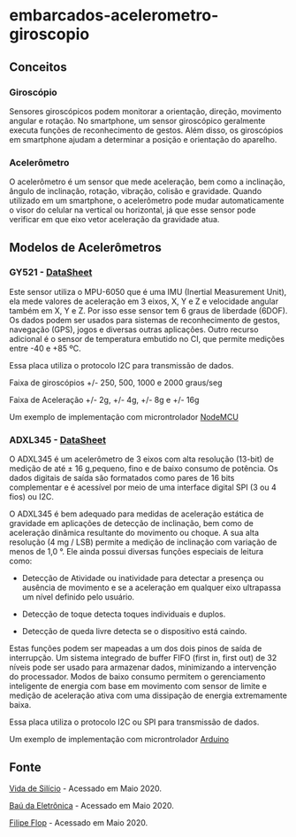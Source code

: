 # embarcados-acelerometro-giroscopio

## Conceitos

### Giroscópio

Sensores giroscópicos podem monitorar a orientação, direção, movimento angular e rotação. No smartphone, um sensor giroscópico geralmente executa funções de reconhecimento de gestos. Além disso, os giroscópios em smartphone ajudam a determinar a posição e orientação do aparelho.

### Acelerômetro

O acelerômetro é um sensor que mede aceleração, bem como a inclinação, ângulo de inclinação, rotação, vibração, colisão e gravidade. Quando utilizado em um smartphone, o acelerômetro pode mudar automaticamente o visor do celular na vertical ou horizontal, já que esse sensor pode verificar em que eixo vetor aceleração da gravidade atua.

## Modelos de Acelerômetros

### GY521 - [DataSheet](nodemcu-gy521/MPU-6000-Datasheet1.pdf)

Este sensor utiliza o MPU-6050 que é uma IMU (Inertial Measurement Unit), ela mede valores de aceleração em 3 eixos, X, Y e Z e velocidade angular também em X, Y e Z. Por isso esse sensor tem 6 graus de liberdade (6DOF). Os dados podem ser usados para sistemas de reconhecimento de gestos, navegação (GPS), jogos e diversas outras aplicações. Outro recurso adicional é o sensor de temperatura embutido no CI, que permite medições entre -40 e +85 ºC.

Essa placa utiliza o protocolo I2C para transmissão de dados.

Faixa de giroscópios +/- 250, 500, 1000 e 2000 graus/seg

Faixa de Aceleração +/- 2g, +/- 4g, +/- 8g e +/- 16g

Um exemplo de implementação com microntrolador [NodeMCU](nodemcu-gy521/README.md)

### ADXL345 -  [DataSheet](../embarcados-acelerometro-giroscopio/arduino-adxl345/ADXL345_SEN0032_datasheet_EN.pdf)

O ADXL345 é um acelerômetro de 3 eixos com alta resolução (13-bit) de medição de até ± 16 g,pequeno, fino e de baixo consumo de potência. Os dados digitais de saída são formatados como pares de 16 bits complementar e é acessível por meio de uma interface digital SPI (3 ou 4 fios) ou I2C.

O ADXL345 é bem adequado para medidas de aceleração estática de gravidade em aplicações de detecção de inclinação, bem como de aceleração dinâmica resultante do movimento ou choque. A sua alta resolução (4 mg / LSB) permite a medição de inclinação com variação de menos de 1,0 °. Ele ainda possui diversas funções especiais de leitura como:

- Detecção de Atividade ou inatividade para detectar a presença ou ausência de movimento e se a aceleração em qualquer eixo ultrapassa um nível definido pelo usuário.

- Detecção de toque detecta toques individuais e duplos.

- Detecção de queda livre detecta se o dispositivo está caindo.

Estas funções podem ser mapeadas a um dos dois pinos de saída de interrupção. Um sistema integrado de buffer FIFO (first in, first out) de 32 níveis pode ser usado para armazenar dados, minimizando a intervenção do processador. Modos de baixo consumo permitem o gerenciamento inteligente de energia com base em movimento com sensor de limite e medição de aceleração ativa com uma dissipação de energia extremamente baixa.

Essa placa utiliza o protocolo I2C ou SPI para transmissão de dados.

Um exemplo de implementação com microntrolador [Arduino](arduino-adxl345/README.md)

## Fonte

[Vida de Silício](https://www.vidadesilicio.com.br/modulo-gy-521-acelerometro-giroscopio) - Acessado em Maio 2020.

[Baú da Eletrônica](https://www.baudaeletronica.com.br/acelerometro-de-tres-eixos-adxl345-dfrobot.html) - Acessado em Maio 2020.

[Filipe Flop](https://www.filipeflop.com/blog/tutorial-acelerometro-mpu6050-arduino/) - Acessado em Maio 2020.
